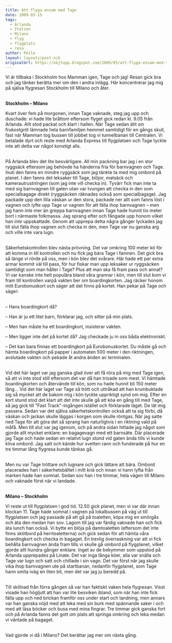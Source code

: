 ```yaml
---
title: Att flyga ensam med Tage
date: 2009-05-15
tags: 
  - Arlanda
  - Italien
  - Milano
  - flyg
  - flygplats
  - resa	
author: Pelle
layout: layouts/post.njk
originalUrl: https://nejtupp.blogspot.com/2009/05/att-flyga-ensam-med-tage.html
---
```


Vi är tillbaka i Stockholm hos Mamman igen, Tage och jag! Resan gick bra och jag tänker berätta mer om den i andra inlägg. Här koncentrerar jag mig på själva flygresan Stockholm till Milano och åter.
<br><br>

**Stockholm – Milano**

Kvart över fem på morgonen, innan Tage vaknade, steg jag upp och duschade: vi hade lite bråttom eftersom flyget gick redan kl. 9.05 från Arlanda. Allt stod packat och klart i hallen. När Tage sedan ätit sin frukostgröt lämnade hela barnfamiljen hemmet samtidigt för en gångs skull, fast när Mamman tog bussen till jobbet tog vi tunnelbanan till Centralen. Vi betalade dyrt och reste med Arlanda Express till flygplatsen och Tage tyckte inte att detta var något konstigt alls.
<br><br>

På Arlanda blev det lite besvärligare. All min packning bar jag i en stor ryggsäck eftersom jag behövde ha händerna fria för barnvagnen och Tage. Inuti den fanns en mindre ryggsäck som jag tänkte ta med mig ombord på planet. I den fanns det leksaker till Tage, blöjor, matsäck och kamerautrustningen (som jag inte vill checka in). Tyvärr fick man inte ta med sig barnvagnen till gaten utan var tvungen att checka in den som specialbagage direkt (ryggsäcken räknades också som specialbagage). Jag packade upp den lilla väskan ur den stora, packade ner allt som fanns löst i vagnen och lyfte upp Tage ur vagnen för att fälla ihop barnvagnen – men jag hann inte mer än greppa barnvagnen innan Tage hade hunnit tio meter bort i närmaste folkmassa. Jag sprang efter och fångade upp honom vilket han *inte* uppskattade. Genom att upprepa detta några gånger lyckades jag till slut fälla ihop vagnen och checka in den, men Tage var nu ganska arg och ville inte vara lugn.
<br><br>

Säkerhetskontrollen blev nästa prövning. Det var omkring 100 meter kö för att komma in till kontrollen och nu fick jag bära Tage i famnen. Det gick bra så länge vi rörde på oss, men i kön blev det svårare. Här hade ett par extra armar kommit väl till pass, för hur fiskar man upp leksaker ur ryggsäcken samtidigt som man håller i Tage? Plus att man ska få fram pass och annat? Vi var kanske inte helt populära bland våra grannar i kön, men till slut kom vi fram till kontrollen varpå vakten ber om boardingkorten. Jag räcker honom mitt Eurobonuskort och säger att det finns på kortet. Han pekar på Tage och säger:
<br><br> 

– Hans boardingkort då?

– Han är ju ett litet barn, förklarar jag, och sitter på min plats.

– Men han måste ha ett boardingkort, insisterar vakten.

– Men ligger inte det på kortet då? Jag checkade ju in oss båda elektroniskt.

– Det kan bara finnas ett boardingkort på Eurobonuskortet. Du måste gå och hämta boardingkort på papper i automaten 500 meter i den riktningen, avslutade vakten och pekade åt andra änden av terminalen.
<br><br>

Vid det här laget var jag ganska glad över att få röra på mig med Tage igen, så att vi inte stod still eftersom det var då han trixade som mest. Vi hämtade boardingkorten och återvände till kön, som nu hade hunnit bli 150 meter lång... Vid det här laget var Tage så trött och uttråkad att han krumbuktade sig så mycket att de bakom mig i kön tyckte uppriktigt synd om mig. Efter en kort stund stod det klart att det inte skulle gå att köa en gång till med Tage, så jag gick till "Fast Track"-ingången istället och förklarade läget. De lät mig passera. Sedan var det själva säkerhetskontrollen också att ta sig förbi, då väskan och jackan skulle läggas i korgen som skulle röntgas. När jag satte ned Tage för att göra det så sprang han naturligtvis i en riktning vald på måfå. Men till slut var jag igenom, och på andra sidan hittade jag något som gjorde allt mycket enklare: en bagagevagn med ett barnsäte. Där placerade jag Tage och hade sedan en relativt lugn stund vid gaten ända tills vi kunde kliva ombord. Jag satt och kände hur svetten rann och funderade på hur en tre timmar lång flygresa kunde tänkas gå.
<br><br>

Men nu var Tage tröttare och lugnare och gick lättare att bära. Ombord placerades han i säkerhetsbältet i mitt knä och innan vi hann lyfta från marken hade han somnat. Sedan sov han i tre timmar, hela vägen till Milano och vaknade först när vi landade.
<br><br>

**Milano – Stockholm**

Vi reste ut till flygplatsen i god tid. 12.50 gick planet, men vi var där innan klockan 11. Tage hade somnat i vagnen på lokalbussen på väg ut till flygplatsen och jag passade på att gå på toaletten, köpa mig en smörgås och äta den medan han sov. Lagom till jag var färdig vaknade han och fick äta lunch han också. Vi bytte en blöja på damtoaletten (eftersom det inte finns skötbord på herrtoaletterna) och gick sedan för att hämta våra boardingkort och checka in bagaget. En trevlig överraskning var att vi fick behålla barnvagnen ända fram tills vi skulle gå ombord på flygplanet, vilket gjorde allt hundra gånger enklare. Inget av de bekymmer som uppstod på Arlanda upprepades på Linate. Det var inga långa köer, alla var snälla och Tage var lugn och satt och chillade i sin vagn. Det var först när jag skulle vika ihop barnvagnen ute på startbanan, nedanför flygplanet, som Tage hann smita iväg en liten bit, men det var jag ju beredd på.
<br><br>

Till skillnad från förra gången så var han faktiskt vaken hela flygresan. Visst visade han högljutt att han var lite besviken ibland, som när han inte fick fälla upp och ned brickan framför oss under start och landning, men annars var han ganska nöjd med att leka med sin burk med spännande saker i och med att läsa böcker och busa med mina fingrar. Tre timmar gick ganska fort och på Arlanda fanns det gott om plats att springa omkring och leka medan vi väntade på bagaget.
<br><br>

Vad gjorde vi då i Milano? Det berättar jag mer om nästa gång.
